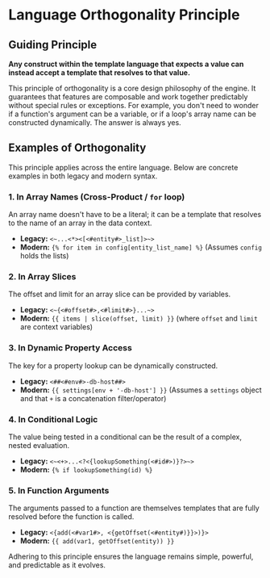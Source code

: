 # Language Orthogonality Principle

## Guiding Principle

**Any construct within the template language that expects a value can instead accept a template that resolves to that value.**

This principle of orthogonality is a core design philosophy of the engine. It guarantees that features are composable and work together predictably without special rules or exceptions. For example, you don't need to wonder if a function's argument can be a variable, or if a loop's array name can be constructed dynamically. The answer is always yes.

## Examples of Orthogonality

This principle applies across the entire language. Below are concrete examples in both legacy and modern syntax.

### 1. In Array Names (Cross-Product / `for` loop)

An array name doesn't have to be a literal; it can be a template that resolves to the name of an array in the data context.

- **Legacy:** `<~...<*><[<#entity#>_list]>~>`
- **Modern:** `{% for item in config[entity_list_name] %}` (Assumes `config` holds the lists)

### 2. In Array Slices

The offset and limit for an array slice can be provided by variables.

- **Legacy:** `<~{<#offset#>,<#limit#>}...~>`
- **Modern:** `{{ items | slice(offset, limit) }}` (where `offset` and `limit` are context variables)

### 3. In Dynamic Property Access

The key for a property lookup can be dynamically constructed.

- **Legacy:** `<##<#env#>-db-host##>`
- **Modern:** `{{ settings[env + '-db-host'] }}` (Assumes a `settings` object and that `+` is a concatenation filter/operator)

### 4. In Conditional Logic

The value being tested in a conditional can be the result of a complex, nested evaluation.

- **Legacy:** `<~<+>...<?<{lookupSomething(<#id#>)}?>~>`
- **Modern:** `{% if lookupSomething(id) %}`

### 5. In Function Arguments

The arguments passed to a function are themselves templates that are fully resolved before the function is called.

- **Legacy:** `<{add(<#var1#>, <{getOffset(<#entity#)}}>)}>`
- **Modern:** `{{ add(var1, getOffset(entity)) }}`

Adhering to this principle ensures the language remains simple, powerful, and predictable as it evolves.
